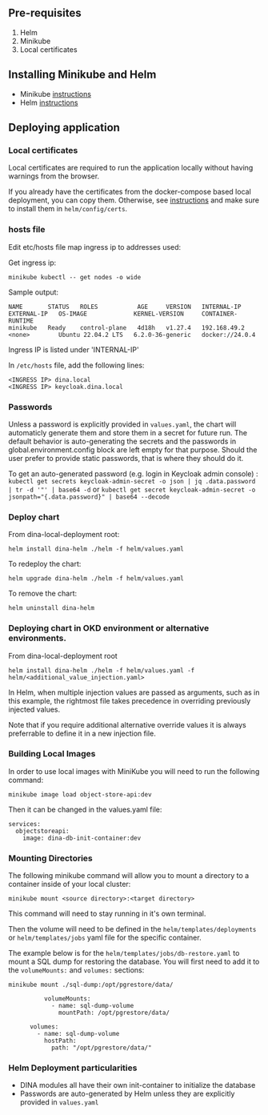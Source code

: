 ## Pre-requisites

1. Helm
2. Minikube
3. Local certificates

## Installing Minikube and Helm

 * Minikube [instructions](https://aafc-bicoe.github.io/dina-local-deployment/#_minikube)
 * Helm [instructions](https://aafc-bicoe.github.io/dina-local-deployment/#_helm)

## Deploying application

### Local certificates

Local certificates are required to run the application locally without having warnings from the browser.

If you already have the certificates from the docker-compose based local deployment, you can copy them.
Otherwise, see [instructions](https://aafc-bicoe.github.io/dina-local-deployment/#_local_certificates) and make sure to install them in `helm/config/certs`.

### hosts file

Edit etc/hosts file map ingress ip to addresses used:

Get ingress ip:

```
minikube kubectl -- get nodes -o wide
```

Sample output:
```
NAME       STATUS   ROLES           AGE     VERSION   INTERNAL-IP    EXTERNAL-IP   OS-IMAGE             KERNEL-VERSION     CONTAINER-RUNTIME
minikube   Ready    control-plane   4d18h   v1.27.4   192.168.49.2   <none>        Ubuntu 22.04.2 LTS   6.2.0-36-generic   docker://24.0.4
```
Ingress IP is listed under 'INTERNAL-IP'

In `/etc/hosts` file, add the following lines:
 
```
<INGRESS IP> dina.local
<INGRESS IP> keycloak.dina.local
```

### Passwords

Unless a password is explicitly provided in `values.yaml`, the chart will automaticly generate them and store them in a secret for future run. The default behavior is auto-generating the secrets and the passwords in global.environment.config block are left empty for that purpose. Should the user prefer to provide static passwords, that is where they should do it.

To get an auto-generated password (e.g. login in Keycloak admin console) : `kubectl get secrets keycloak-admin-secret -o json | jq .data.password | tr -d '"' | base64 -d` or `kubectl get secret keycloak-admin-secret -o jsonpath="{.data.password}" | base64 --decode`

### Deploy chart

From dina-local-deployment root:

`helm install dina-helm ./helm -f helm/values.yaml`

To redeploy the chart:

`helm upgrade dina-helm ./helm -f helm/values.yaml`

To remove the chart: 

`helm uninstall dina-helm`


### Deploying chart in OKD environment or alternative environments.

From dina-local-deployment root

`helm install dina-helm ./helm -f helm/values.yaml -f helm/<additional_value_injection.yaml>`

In Helm, when multiple injection values are passed as arguments, such as in this example, the rightmost file takes precedence in overriding previously injected values.

Note that if you require additional alternative override values it is always preferrable to define it in a new injection file.

### Building Local Images

In order to use local images with MiniKube you will need to run the following command:

`minikube image load object-store-api:dev`

Then it can be changed in the values.yaml file:

```
services:
  objectstoreapi:
    image: dina-db-init-container:dev
```

### Mounting Directories

The following minikube command will allow you to mount a directory to a container inside of your local cluster:

`minikube mount <source directory>:<target directory>`

This command will need to stay running in it's own terminal.

Then the volume will need to be defined in the `helm/templates/deployments` or `helm/templates/jobs` yaml file for the specific container. 

The example below is for the `helm/templates/jobs/db-restore.yaml` to mount a SQL dump for restoring the database. You will first need to add it to the `volumeMounts:` and `volumes:` sections:

```
minikube mount ./sql-dump:/opt/pgrestore/data/
```

```
          volumeMounts:
            - name: sql-dump-volume
              mountPath: /opt/pgrestore/data/
```

```
      volumes:
        - name: sql-dump-volume
          hostPath:
            path: "/opt/pgrestore/data/"
```

### Helm Deployment particularities

* DINA modules all have their own init-container to initialize the database
* Passwords are auto-generated by Helm unless they are explicitly provided in `values.yaml`


